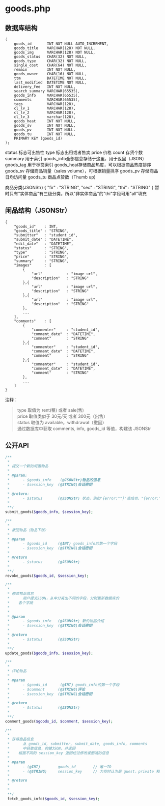 # goods.php

## 数据库结构
```
(
    goods_id       INT NOT NULL AUTO_INCREMENT,
    goods_title    VARCHAR(128) NOT NULL,
    goods_img      VARCHAR(128) NOT NULL,
    goods_status   CHAR(32) NOT NULL,
    goods_type     CHAR(32) NOT NULL,
    single_cost    CHAR(64) NOT NULL,
    remain         INT NOT NULL,
    goods_owner    CHAR(16) NOT NULL,
    ttm            DATETIME NOT NULL,
    last_modified  DATETIME NOT NULL,
    delivery_fee   INT NOT NULL,
    search_summary VARCHAR(65535),
    goods_info     VARCHAR(65535),
    comments       VARCHAR(65535),
    tags           VARCHAR(128),
    cl_lv_1        VARCHAR(128),
    cl_lv_2        VARCHAR(128),
    cl_lv_3        varchar(128),
    goods_heat     INT NOT NULL,
    goods_sv       INT NOT NULL,
    goods_pv       INT NOT NULL.
    goods_tu       INT NOT NULL,
    PRIMARY KEY (goods_id)
);
```
status    标志可出售性
type      标志出租或者售卖
price     价格
count     存货个数
summary   用于索引
goods_info全部信息存储于这里，用于返回（JSON）
goods_tag 用于标签索引
goods_heat存储商品热度，可以根据商品热度排序
goods_sv  存储商品销量（sales volume），可根据销量排序
goods_pv  存储商品日均访问量
goods_tu  商品点赞数（Thumb up)


商品分类(JSONStr)
{
    "fir"   : "STRING",
    "sec"   : "STRING",
    "thi"   : "STRING"
}
暂时只有"实体商品"有三级分类，所以"非实体商品"的"thi"字段可用"all"填充

## 闲品结构（JSONStr）
```
{
    "goods_id"    : INT,
    "goods_title" : "STRING",
    "submitter"   : "student_id",
    "submit_date" : "DATETIME",
    "edit_date"   : "DATETIME",
    "status"      : "STRING",
    "type"        : "STRING",
    "price"       : "STRING",
    "summary"     : "STRING",
    "images"      : [
        {
            "url"           : "image url",
            "description"   : "STRING"
        },{
            "url"           : "image url",
            "description"   : "STRING"
        },{
            "url"           : "image url",
            "description"   : "STRING"
        },
        ...
    ],
    "comments"    : [
        {
            "commenter"     : "student_id",
            "comment_date"  : "DATETIME",
            "comment"       : "STRING"
        },{
            "commenter"     : "student_id",
            "comment_date"  : "DATETIME",
            "comment"       : "STRING"
        },{
            "commenter"     : "student_id",
            "comment_date"  : "DATETIME",
            "comment"       : "STRING"
        },
        ...
    ]
}
```
注释：
> type 取值为 rent(租) 或者 sale(售)      
> price 取值类似于 30元/天 或者 300元（出售）     
> status 取值为 available，withdrawal（撤回）            
> 通过数据库中获取 comments, info, goods_id 等值，构建该 JSONStr      
> 

## 公开API
```php
/**
 * 
 * 提交一个新的闲置物品
 * 
 * @param:
 *      - $goods_info    (@JSONStr)物品的信息
 *      - $session_key  (@STRING)会话密钥
 * 
 * @return:
 *      - $status       (@JSONStr) 状态，例如"{error:""}"表成功，"{error:"Permission denied"}"表示没有提交物品的权限，后面的同理
 *
 **/
submit_goods($goods_info, $session_key);

/**
 *
 * 撤回物品（物品下线）
 * 
 * @param
 *      - $goods_id     (@INT) goods_info的第一个字段
 *      - $session_key  (@STRING)会话密钥
 * 
 * @return
 *      - $status       (@JSONStr)
 *
 **/
revoke_goods($goods_id, $session_key);

/**
 *
 * 修改物品信息
 *      用户提交JSON，从中分离出不同的字段，分别更新数据库的
 *    各个字段
 * 
 * 
 * @param
 *      - $goods_info   (@JSONStr) 新的物品介绍
 *      - $session_key  (@STRING)会话密钥 
 * 
 * @return
 *      - $status       (@JSONStr)
 *
 **/
update_goods($goods_info, $session_key);

/**
 *
 * 评论物品
 * 
 * @param
 *      - $goods_id      (@INT) goods_info的第一个字段
 *      - $comment      (@STRING)评论
 *      - $session_key  (@STRING)会话密钥 
 * 
 * @return
 *      - $status       (@JSONStr)
 *
 **/
comment_goods($goods_id, $comment, $session_key);

/**
 * 
 * 获得商品信息
 *      从 goods_id, submitter, submit_date, goods_info, comments
 *      中获取信息，构建JSON，并返回
 *    根据不同的 session_key 返回经过修改或删减的信息
 * 
 * @param
 *      - (@INT)        goods_id        // 唯一ID     
 *      - (@STRING)     session_key     // 为空时认为是 guest，private 和 public ACCESS 的字段不予返回
 * 
 * @return
 * 
 * 
 **/
 fetch_goods_info($goods_id, $session_key);
```
